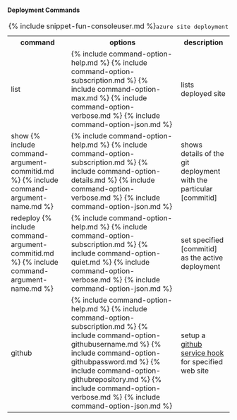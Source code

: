 #### Deployment Commands

<table>
	<caption class="console">{% include snippet-fun-consoleuser.md %}<kbd>azure site deployment</kbd></caption>
	<tr>
		<th>command</th>
		<th>options</th>
		<th>description</th>
	</tr>
	<tr>
		<td>list</td>
		<td>
			{% include command-option-help.md %}
			{% include command-option-subscription.md %}			{% include command-option-max.md %}
			{% include command-option-verbose.md %}
			{% include command-option-json.md %}
		</td>
		<td>lists deployed site</td>
	</tr>
	<tr>
		<td>show {% include command-argument-commitid.md %} {% include command-argument-name.md %}</td>
		<td>
			{% include command-option-help.md %}
			{% include command-option-subscription.md %}
			{% include command-option-details.md %}
			{% include command-option-verbose.md %}
			{% include command-option-json.md %}
		</td>
		<td>shows details of the git deployment with the particular [commitid]</td>
	</tr>
	<tr>
		<td>redeploy {% include command-argument-commitid.md %} {% include command-argument-name.md %}</td>
		<td>
			{% include command-option-help.md %}
			{% include command-option-subscription.md %}			{% include command-option-quiet.md %}
			{% include command-option-verbose.md %}
			{% include command-option-json.md %}
		</td>
		<td>set specified [commitid] as the active deployment</td>
	</tr>
	<tr>
		<td>github</td>
		<td>
			{% include command-option-help.md %}
			{% include command-option-subscription.md %}			{% include command-option-githubusername.md %}
			{% include command-option-githubpassword.md %}
			{% include command-option-githubrepository.md %}
			{% include command-option-verbose.md %}
			{% include command-option-json.md %}
		</td>
		<td>setup a <a href="http://github.com">github service hook</a> for specified web site</td>
	</tr>
</table>
